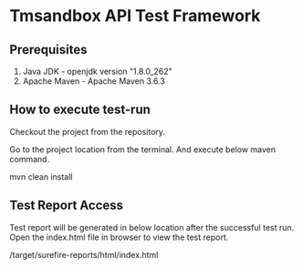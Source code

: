 # Tmsandbox API Test Framework

## Prerequisites
1. Java JDK - openjdk version "1.8.0_262"
2. Apache Maven - Apache Maven 3.6.3

## How to execute test-run

Checkout the project from the repository.

Go to the project location from the terminal. And execute below maven command.
  
mvn clean install

## Test Report Access
Test report will be generated in below location after the successful test run.
Open the index.html file in browser to view the test report.
  
<project-dir>/target/surefire-reports/html/index.html


